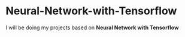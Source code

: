 # Neural-Network-with-Tensorflow

I will be doing my projects based on **Neural Network with Tensorflow**

